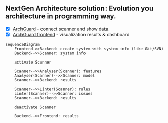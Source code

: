 ## NextGen Architecture solution: Evolution you architecture in programming way.

- [x] [ArchGuard](https://github.com/archguard/archguard) - connect scanner and show data.
- [x] [ArchGuard frontend](https://github.com/archguard/archguard-frontend) - visualization results & dashboard

```mermaid
sequenceDiagram
    Frontend->>Backend: create system with system info (like Git/SVN)
    Backend-->>Scanner: system info

    activate Scanner
    
    Scanner-->>Analyser(Scanner): features
    Analyser(Scanner)-->>Scanner: model
    Scanner-->>Backend: results

    Scanner-->>Linter(Scanner): rules
    Linter(Scanner)-->>Scanner: issues
    Scanner-->>Backend: results
    
    deactivate Scanner

    Backend-->>Frontend: results
```
